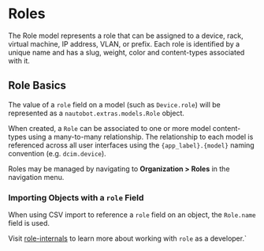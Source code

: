 # Roles

The Role model represents a role that can be assigned to a device, rack, virtual machine, IP address, VLAN, or prefix. Each role is identified by a unique name and has a slug, weight, color and content-types associated with it.

## Role Basics

The value of a `role` field on a model (such as `Device.role`) will be represented as a `nautobot.extras.models.Role` object.

When created, a `Role` can be associated to one or more model content-types using a many-to-many relationship. The relationship to each model is referenced across all user interfaces using the `{app_label}.{model}` naming convention (e.g. `dcim.device`).

Roles may be managed by navigating to **Organization > Roles** in the navigation menu.

### Importing Objects with a `role` Field

When using CSV import to reference a `role` field on an object, the `Role.name` field is used.

Visit [role-internals](../../development/role-internals.md) to learn more about working with `role` as a developer.`
